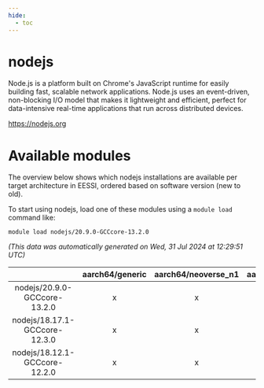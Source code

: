 ```yaml
---
hide:
  - toc
---
```


nodejs
======


Node.js is a platform built on Chrome's JavaScript runtime for easily building fast, scalable network applications. Node.js uses an event-driven, non-blocking I/O model that makes it lightweight and efficient, perfect for data-intensive real-time applications that run across distributed devices.

https://nodejs.org
# Available modules


The overview below shows which nodejs installations are available per target architecture in EESSI, ordered based on software version (new to old).

To start using nodejs, load one of these modules using a `module load` command like:

```shell
module load nodejs/20.9.0-GCCcore-13.2.0
```

*(This data was automatically generated on Wed, 31 Jul 2024 at 12:29:51 UTC)*  

| |aarch64/generic|aarch64/neoverse_n1|aarch64/neoverse_v1|x86_64/generic|x86_64/amd/zen2|x86_64/amd/zen3|x86_64/intel/haswell|x86_64/intel/skylake_avx512|
| :---: | :---: | :---: | :---: | :---: | :---: | :---: | :---: | :---: |
|nodejs/20.9.0-GCCcore-13.2.0|x|x|x|x|x|x|x|x|
|nodejs/18.17.1-GCCcore-12.3.0|x|x|x|x|x|x|x|x|
|nodejs/18.12.1-GCCcore-12.2.0|x|x|x|x|x|x|x|x|
